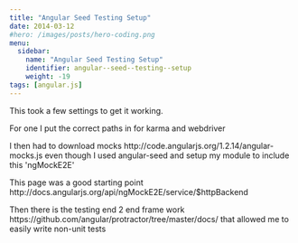 ```yaml
---
title: "Angular Seed Testing Setup"
date: 2014-03-12
#hero: /images/posts/hero-coding.png
menu:
  sidebar:
    name: "Angular Seed Testing Setup"
    identifier: angular--seed--testing--setup
    weight: -19
tags: [angular.js]
---
```


<p>This took a few settings to get it working.</p>

<p>For one I put the correct paths in for karma and webdriver</p>
<script src="https://gist.github.com/alnutile/9518483.js"></script>

<p>I then had to download mocks http://code.angularjs.org/1.2.14/angular-mocks.js even though I used angular-seed and setup my module to include this &#39;ngMockE2E&#39;</p>

<p>This page was a good starting point http://docs.angularjs.org/api/ngMockE2E/service/$httpBackend</p>

<p>Then there is the testing end 2 end frame work https://github.com/angular/protractor/tree/master/docs/ that allowed me to easily write non-unit tests</p>

<p>&nbsp;</p>
